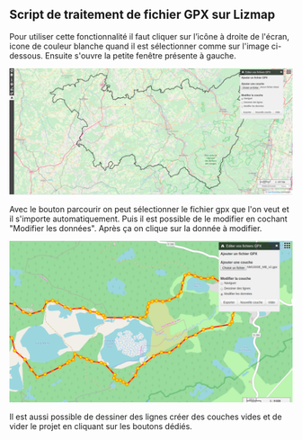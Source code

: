 <h2>Script de traitement de fichier GPX sur Lizmap</h2>

Pour utiliser cette fonctionnalité il faut cliquer sur l’icône à droite de l'écran,
icone de couleur blanche quand il est sélectionner comme sur l'image ci-dessous. Ensuite s'ouvre la petite fenêtre présente
à gauche.

![startgpx](gpxstart.png)

Avec le bouton parcourir on peut sélectionner le fichier gpx que l'on veut et il
s'importe automatiquement.
Puis il est possible de le modifier en cochant "Modifier les données".
Après ça on clique sur la donnée à modifier.

![editgpx](editgpx.png)

Il est aussi possible de dessiner des lignes créer des couches vides
et de vider le projet en cliquant sur les boutons dédiés.
